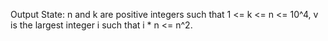 Output State: n and k are positive integers such that 1 <= k <= n <= 10^4, v is the largest integer i such that i * n <= n^2.